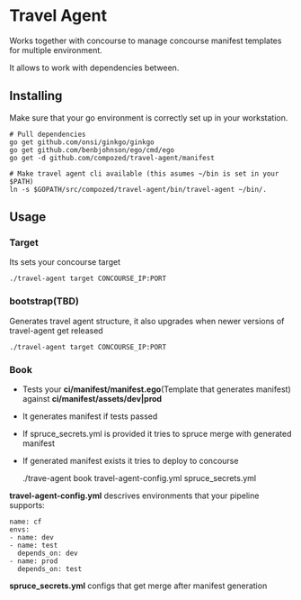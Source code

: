 Travel Agent
============

Works together with concourse to manage concourse manifest templates for multiple environment.

It allows to work with dependencies between.

## Installing

Make sure that your go environment is correctly set up in your workstation.

    # Pull dependencies
    go get github.com/onsi/ginkgo/ginkgo
    go get github.com/benbjohnson/ego/cmd/ego
    go get -d github.com/compozed/travel-agent/manifest

    # Make travel agent cli available (this asumes ~/bin is set in your $PATH)
    ln -s $GOPATH/src/compozed/travel-agent/bin/travel-agent ~/bin/.

## Usage

### Target

Its sets your concourse target

    ./travel-agent target CONCOURSE_IP:PORT

### bootstrap(TBD)

Generates travel agent structure, it also upgrades when newer versions of travel-agent get released

    ./travel-agent target CONCOURSE_IP:PORT

### Book

* Tests your **ci/manifest/manifest.ego**(Template that generates manifest) against **ci/manifest/assets/dev|prod**
* It generates manifest if tests passed
* If spruce_secrets.yml is provided it tries to spruce merge with generated manifest
* If generated manifest exists it tries to deploy to concourse


    ./trave-agent book travel-agent-config.yml spruce_secrets.yml

**travel-agent-config.yml** descrives environments that your pipeline supports:

    name: cf
    envs:
    - name: dev
    - name: test
      depends_on: dev
    - name: prod
      depends_on: test


**spruce_secrets.yml** configs that get merge after manifest generation
